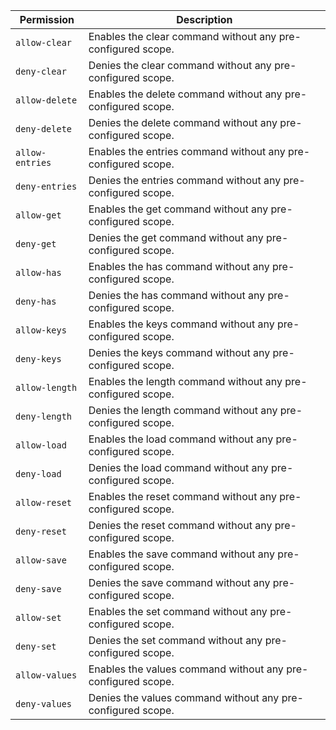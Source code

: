 | Permission | Description |
|------|-----|
|`allow-clear`|Enables the clear command without any pre-configured scope.|
|`deny-clear`|Denies the clear command without any pre-configured scope.|
|`allow-delete`|Enables the delete command without any pre-configured scope.|
|`deny-delete`|Denies the delete command without any pre-configured scope.|
|`allow-entries`|Enables the entries command without any pre-configured scope.|
|`deny-entries`|Denies the entries command without any pre-configured scope.|
|`allow-get`|Enables the get command without any pre-configured scope.|
|`deny-get`|Denies the get command without any pre-configured scope.|
|`allow-has`|Enables the has command without any pre-configured scope.|
|`deny-has`|Denies the has command without any pre-configured scope.|
|`allow-keys`|Enables the keys command without any pre-configured scope.|
|`deny-keys`|Denies the keys command without any pre-configured scope.|
|`allow-length`|Enables the length command without any pre-configured scope.|
|`deny-length`|Denies the length command without any pre-configured scope.|
|`allow-load`|Enables the load command without any pre-configured scope.|
|`deny-load`|Denies the load command without any pre-configured scope.|
|`allow-reset`|Enables the reset command without any pre-configured scope.|
|`deny-reset`|Denies the reset command without any pre-configured scope.|
|`allow-save`|Enables the save command without any pre-configured scope.|
|`deny-save`|Denies the save command without any pre-configured scope.|
|`allow-set`|Enables the set command without any pre-configured scope.|
|`deny-set`|Denies the set command without any pre-configured scope.|
|`allow-values`|Enables the values command without any pre-configured scope.|
|`deny-values`|Denies the values command without any pre-configured scope.|
